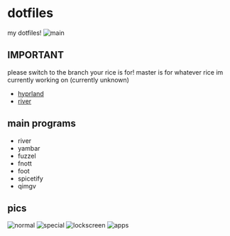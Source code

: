 # dotfiles

my dotfiles!
![main](https://github.com/user-attachments/assets/879768e4-5a9f-4207-9e7e-7f6eaa9d0f18)

## IMPORTANT

please switch to the branch your rice is for!
master is for whatever rice im currently working on (currently unknown)

- [hyprland](https://github.com/CelestialCrafter/dotfiles/tree/hyprland)
- [river](https://github.com/CelestialCrafter/dotfiles/tree/river)

## main programs

- river
- yambar
- fuzzel
- fnott
- foot
- spicetify
- qimgv

## pics

![normal](https://github.com/user-attachments/assets/fd28f323-800c-4be7-b941-cc10d04ba539)
![special](https://github.com/user-attachments/assets/fb45e9f2-8a7c-468d-bc0d-8add31a2478f)
![lockscreen](https://github.com/user-attachments/assets/f876c521-b515-46d8-89fe-b864c7da8281)
![apps](https://github.com/user-attachments/assets/879768e4-5a9f-4207-9e7e-7f6eaa9d0f18)
